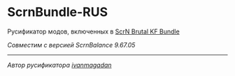 # ScrnBundle-RUS
Русификатор модов, включенных в [ScrN Brutal KF Bundle](https://steamcommunity.com/groups/ScrNBalance/discussions/2/483368526570475472/)

*Совместим с версией ScrnBalance 9.67.05*

---
*Автор русификатора [ivanmagadan](https://steamcommunity.com/id/ivanmagadan/)*
